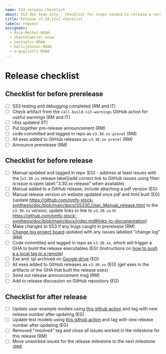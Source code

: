 ```yaml
---
name: SS3 release checklist
about: SS3 dev team only - Checklist for steps needed to release a version of SS3
title: Release v3.30.[xx] checklist
labels: request
assignees:
  - Rick-Methot-NOAA
  - chantelwetzel-noaa
  - iantaylor-NOAA
  - kellijohnson-NOAA
  - e-gugliotti-NOAA
---
```


# Release checklist

<!---Note all instances of xx should be replaced with the version number (e.g., the release for 3.30.20 would replace xx with 20)-->

## Checklist for before prerelease
- [ ] SS3 testing and debugging completed (RM and IT)
- [ ] Check artifact from the `call-build-ss3-warnings` GitHub action for useful warnings (RM and IT)
- [ ] r4ss updated (IT)
- [ ] Put together pre-release announcement (RM)
- [ ] code committed and tagged in repo as `v3.30.xx-prerel` (RM)
- [ ] All exes added to GitHub releases as `v3.30.xx-prerel` (RM)
- [ ] Announce prerelease (RM)

## Checklist for before release
- [ ] Manual updated and tagged in repo (EG) - address at least issues with the [`v3.30.xx` release label](add correct link to GitHub issues using filter: is:issue is:open label:"3.30.xx release" when available)
- [ ] Manual added to a GitHub release, include attaching a pdf version (EG)
- [ ] Manual release version on website updated once pdf and html built (EG) (update https://github.com/nmfs-stock-synthesis/doc/blob/main/docs/SS330_User_Manual_release.html to the `v3.30.xx` version; update links to link to `v3.30.xx` in https://github.com/nmfs-stock-synthesis/doc/blob/main/docs/index.md#links-to-documentation)
- [ ] Make changes to SS3 if any bugs caught in prerelease (RM)
- [ ] [Change log project board](https://github.com/orgs/nmfs-stock-synthesis/projects/11) updated with any issues labelled "change log" (RM)
- [ ] Code committed and tagged in repo as `v3.30.xx`, which will trigger a GHA to build the release executables (EG) (Instructions on [how to push a a local tag to a remote](https://github.com/nmfs-stock-synthesis/stock-synthesis/wiki/Stock-Synthesis:-practices-for-maintainers#how-to-push-a-local-tag-up-to-github))
- [ ] Exe and .tpl archived on [Google drive](https://drive.google.com/drive/folders/1Gh_dXi8v3rqawpwn2N6yaaEXZPq6G2io) (EG)
- [ ] All exes added to GitHub releases as `v3.30.xx` (EG) (get exes in the artifacts of the GHA that built the release exes)
- [ ] Send out release announcement msg (RM)
- [ ] Add to release discussion on GitHub repository (EG)

## Checklist for after release
- [ ] Update user-example models using [this github action](https://github.com/nmfs-stock-synthesis/user-examples/blob/main/R/update_examples.R) and tag with new release number after updating (EG)
- [ ] Update test models using [this github action](https://github.com/nmfs-stock-synthesis/test-models/actions/workflows/update-ss3-models.yml) and tag with new release number after updating (EG)
- [ ] Removed "resolved" tag and close all issues worked in the milestone for this release (RM)
- [ ] Move unworked issues for the release milestone to the next milestone (RM)
